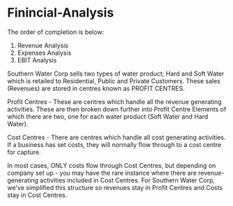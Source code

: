 # Finincial-Analysis

The order of completion is below:
1) Revenue Analysis 
2) Expenses Analysis 
3) EBIT Analysis 

Southern Water Corp sells two types of water product; Hard and Soft Water which is retailed to Residential, Public and Private Customers. 
These sales (Revenues) are stored in centres known as PROFIT CENTRES. 


Profit Centres - These are centres which handle all the revenue generating activities. 
These are then broken down further into Profit Centre Elements of which there are two, one for each water product (Soft Water and Hard Water).

Cost Centres - There are centres which handle all cost generating activities. 
If a business has set costs, they will normally flow through to a cost centre for capture. 


In most cases, ONLY costs flow through Cost Centres, but depending on company set up - you may have the rare instance where there are revenue-generating activities included in Cost Centres. 
For Southern Water Corp, we've simplified this structure so revenues stay in Profit Centres and Costs stay in Cost Centres. 

